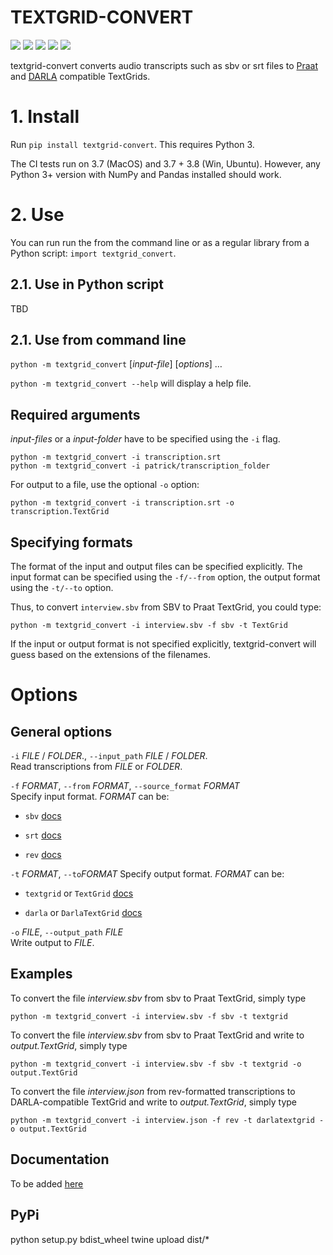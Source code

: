 # TEXTGRID-CONVERT

![](https://github.com/patrickschu/textgrid-convert/workflows/Python%20package%20Ubuntu/badge.svg)
![](https://github.com/patrickschu/textgrid-convert/workflows/Python%20package%20MacOS/badge.svg)
![](https://github.com/patrickschu/textgrid-convert/workflows/Python%20package%20Windows/badge.svg)
![](https://readthedocs.org/projects/pip/badge/)
![](https://zenodo.org/badge/doi/10.5281/zenodo.3596652.svg)


textgrid-convert converts audio transcripts such as sbv or srt files to
[Praat](http://www.fon.hum.uva.nl/praat/) and [DARLA](http://darla.dartmouth.edu/) compatible TextGrids.

# 1\. Install

Run `pip install textgrid-convert`. This requires Python 3.

The CI tests run on 3.7 (MacOS) and 3.7 + 3.8 (Win, Ubuntu). However, any Python 3+ version with NumPy and Pandas installed should work. 

# 2\. Use

You can run run the from the command line or as a regular library from a
Python script: `import textgrid_convert`.

## 2.1. Use in Python script

TBD

## 2.1. Use from command line

`python -m textgrid_convert` \[*input-file*\] \[*options*\] …

`python -m textgrid_convert --help` will display a help file.

## Required arguments

*input-files* or a *input-folder* have to be specified using the `-i`
flag.

    python -m textgrid_convert -i transcription.srt
    python -m textgrid_convert -i patrick/transcription_folder

For output to a file, use the optional `-o` option:

    python -m textgrid_convert -i transcription.srt -o transcription.TextGrid 

## Specifying formats

The format of the input and output files can be specified explicitly.
The input format can be specified using the `-f/--from` option, the
output format using the `-t/--to` option.

Thus, to convert `interview.sbv` from SBV to Praat TextGrid, you could
type:

    python -m textgrid_convert -i interview.sbv -f sbv -t TextGrid

If the input or output format is not specified explicitly,
textgrid-convert will guess based on the extensions of the filenames.

# Options

## General options

`-i` *FILE* / *FOLDER*., `--input_path` *FILE* / *FOLDER*.  
Read transcriptions from *FILE* or *FOLDER*.

`-f` *FORMAT*, `--from` *FORMAT*, `--source_format` *FORMAT*  
Specify input format. *FORMAT* can be:

  - `sbv` [docs](https://support.google.com/youtube/answer/2734698?hl=en&ref_topic=7296214)

  - `srt` [docs](https://support.google.com/youtube/answer/2734698?hl=en&ref_topic=7296214)

  - `rev` [docs](https://www.rev.com/api/attachmentsgetcontent)

`-t` *FORMAT*, `--to`*FORMAT* 
Specify output format. *FORMAT* can be:

  - `textgrid` or `TextGrid` [docs]()

  - `darla` or `DarlaTextGrid` [docs]()

`-o` *FILE*, `--output_path` *FILE*  
Write output to *FILE*.

## Examples

To convert the file *interview.sbv* from sbv to Praat TextGrid, simply
type

    python -m textgrid_convert -i interview.sbv -f sbv -t textgrid

To convert the file *interview.sbv* from sbv to Praat TextGrid and write
to *output.TextGrid*, simply type

    python -m textgrid_convert -i interview.sbv -f sbv -t textgrid -o output.TextGrid

To convert the file *interview.json* from rev-formatted transcriptions
to DARLA-compatible TextGrid and write to *output.TextGrid*, simply type

    python -m textgrid_convert -i interview.json -f rev -t darlatextgrid -o output.TextGrid

## Documentation

To be added [here](https://textgrid-convert.readthedocs.io/en/latest/)


## PyPi

python setup.py bdist_wheel
twine upload dist/*